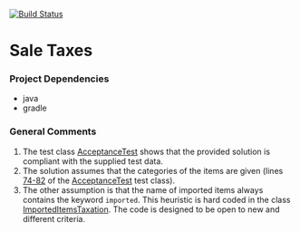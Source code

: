 [![Build Status](https://travis-ci.org/rporrini/sale-taxes.svg?branch=master)](https://travis-ci.org/rporrini/sale-taxes)

# Sale Taxes

### Project Dependencies

* java
* gradle

### General Comments

1. The test class [AcceptanceTest](test/info/rporrini/saleTaxes/AcceptanceTest.java) shows that the provided solution is compliant with the supplied test data.
2. The solution assumes that the categories of the items are given (lines [74-82](test/info/rporrini/saleTaxes/AcceptanceTest.java#L74) of the [AcceptanceTest](test/info/rporrini/saleTaxes/AcceptanceTest.java) test class).
3. The other assumption is that the name of imported items always contains the keyword ```imported```. This heuristic is hard coded in the class [ImportedItemsTaxation](src/info/rporrini/saleTaxes/ImportedItemsTaxation.java). The code is designed to be open to new and different criteria.


